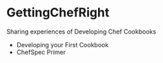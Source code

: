 # GettingChefRight
Sharing experiences of Developing Chef Cookbooks
* Developing your First Cookbook
* ChefSpec Primer

